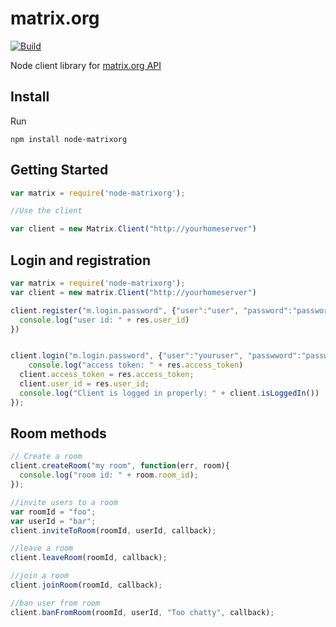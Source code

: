 # matrix.org

[![Build](https://travis-ci.org/scottbarstow/node-matrixorg.png)](https://travis-ci.org/scottbarstow/node-matrixorg)


Node client library for [matrix.org API](http://matrix.org/docs/api/client-server/)

## Install

Run

```
npm install node-matrixorg
```

## Getting Started

```js
var matrix = require('node-matrixorg');

//Use the client

var client = new Matrix.Client("http://yourhomeserver")
```


## Login and registration

```js
var matrix = require('node-matrixorg');
var client = new matrix.Client("http://yourhomeserver")

client.register("m.login.password", {"user":"user", "password":"password"}, function(err, res){
  console.log("user id: " + res.user_id)
})


client.login("m.login.password", {"user":"youruser", "passwword":"password", function(err,res){
	console.log("access token: " + res.access_token)
  client.access_token = res.access_token;
  client.user_id = res.user_id;
  console.log("Client is logged in properly: " + client.isLoggedIn())
});
```

## Room methods

```js
// Create a room
client.createRoom("my room", function(err, room){
  console.log("room id: " + room.room_id);
});

//invite users to a room
var roomId = "foo";
var userId = "bar";
client.inviteToRoom(roomId, userId, callback);

//leave a room
client.leaveRoom(roomId, callback);

//join a room
client.joinRoom(roomId, callback);

//ban user from room
client.banFromRoom(roomId, userId, "Too chatty", callback);
```